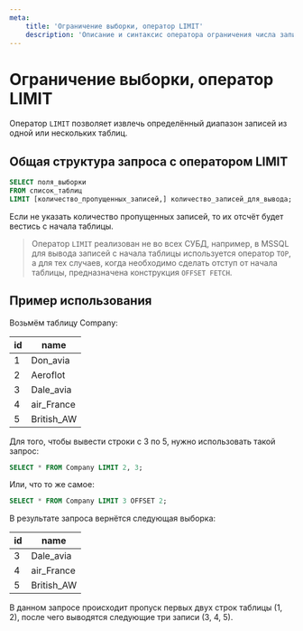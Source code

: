```yaml
---
meta:
    title: 'Ограничение выборки, оператор LIMIT'
    description: 'Описание и синтаксис оператора ограничения числа записей SQL LIMIT, примеры использования и задания для самопроверки.'
---
```


# Ограничение выборки, оператор LIMIT

Оператор `LIMIT` позволяет извлечь определённый диапазон записей из одной или нескольких таблиц.

## Общая структура запроса с оператором LIMIT

```sql
SELECT поля_выборки
FROM список_таблиц
LIMIT [количество_пропущенных_записей,] количество_записей_для_вывода;
```

Если не указать количество пропущенных записей, то их отсчёт будет вестись с начала таблицы.

> Оператор `LIMIT` реализован не во всех СУБД, например, в MSSQL для вывода записей с начала таблицы используется оператор `TOP`,
> а для тех случаев, когда необходимо сделать отступ от начала таблицы, предназначена конструкция `OFFSET FETCH`.

## Пример использования

Возьмём таблицу Company:

| id  | name       |
| --- | ---------- |
| 1   | Don_avia   |
| 2   | Aeroflot   |
| 3   | Dale_avia  |
| 4   | air_France |
| 5   | British_AW |

Для того, чтобы вывести строки с 3 по 5, нужно использовать такой запрос:

```sql
SELECT * FROM Company LIMIT 2, 3;
```

Или, что то же самое:

```sql
SELECT * FROM Company LIMIT 3 OFFSET 2;
```

В результате запроса вернётся следующая выборка:

| id  | name       |
| --- | ---------- |
| 3   | Dale_avia  |
| 4   | air_France |
| 5   | British_AW |

В данном запросе происходит пропуск первых двух строк таблицы (1, 2), после чего выводятся следующие три записи (3, 4, 5).
